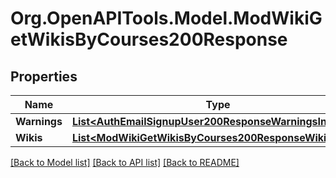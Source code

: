 # Org.OpenAPITools.Model.ModWikiGetWikisByCourses200Response

## Properties

Name | Type | Description | Notes
------------ | ------------- | ------------- | -------------
**Warnings** | [**List&lt;AuthEmailSignupUser200ResponseWarningsInner&gt;**](AuthEmailSignupUser200ResponseWarningsInner.md) |  | [optional] 
**Wikis** | [**List&lt;ModWikiGetWikisByCourses200ResponseWikisInner&gt;**](ModWikiGetWikisByCourses200ResponseWikisInner.md) |  | 

[[Back to Model list]](../README.md#documentation-for-models) [[Back to API list]](../README.md#documentation-for-api-endpoints) [[Back to README]](../README.md)

